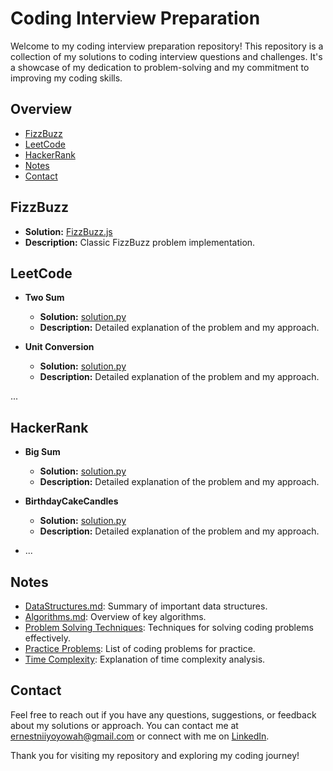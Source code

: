 # Coding Interview Preparation

Welcome to my coding interview preparation repository! This repository is a collection of my solutions to coding interview questions and challenges. It's a showcase of my dedication to problem-solving and my commitment to improving my coding skills.

## Overview

- [FizzBuzz](/FizzBuzz/FizzBuzz.js)
- [LeetCode](/LeetCode)
- [HackerRank](/FizzBuzz)
- [Notes](/Notes)
- [Contact](#contact)

## FizzBuzz

- **Solution:** [FizzBuzz.js](/FizzBuzz/FizzBuzz.js)
- **Description:** Classic FizzBuzz problem implementation.

## LeetCode

- **Two Sum**

  - **Solution:** [solution.py](/LeetCode/two-sum/two_sum.js)
  - **Description:** Detailed explanation of the problem and my approach.

- **Unit Conversion**
  - **Solution:** [solution.py](/LeetCode/unit_conversion/convert.js)
  - **Description:** Detailed explanation of the problem and my approach.

...

## HackerRank

- **Big Sum**

  - **Solution:** [solution.py](/HackerRank/big_sum/bigSum.js)
  - **Description:** Detailed explanation of the problem and my approach.

- **BirthdayCakeCandles**

  - **Solution:** [solution.py](/HackerRank/birthdayCakeCandles/)
  - **Description:** Detailed explanation of the problem and my approach.

- ...

## Notes

- [DataStructures.md](/Notes/DataStructures.md): Summary of important data structures.
- [Algorithms.md](/Notes/Algorithms.md): Overview of key algorithms.
- [Problem Solving Techniques](/Notes/Problem-Solving-Techniques.md): Techniques for solving coding problems effectively.
- [Practice Problems](/Notes/Practice-Problems.md): List of coding problems for practice.
- [Time Complexity](/Notes/TimeComplexity.md): Explanation of time complexity analysis.

## Contact

Feel free to reach out if you have any questions, suggestions, or feedback about my solutions or approach. You can contact me at [ernestniiyoyowah@gmail.com](mailto:ernestniiyoyowah@gmail.com) or connect with me on [LinkedIn](https://www.linkedin.com/in/ernestyoyowah).

Thank you for visiting my repository and exploring my coding journey!
